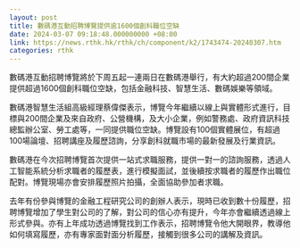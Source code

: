 ```yaml
---
layout: post
title: 數碼港互動招聘博覽提供逾1600個創科職位空缺
date: 2024-03-07 09:18:48.000000000 +08:00
link: https://news.rthk.hk/rthk/ch/component/k2/1743474-20240307.htm
categories: rthk
---
```


數碼港互動招聘博覽將於下周五起一連兩日在數碼港舉行，有大約超過200間企業提供超過1600個創科職位空缺，包括金融科技、智慧生活、數碼娛樂等領域。

數碼港智慧生活組高級經理蔡偉傑表示，博覽今年繼續以線上與實體形式進行，目標與200間企業及來自政府、公營機構，及大小企業，例如警務處、政府資訊科技總監辦公室、勞工處等，一同提供職位空缺。博覽設有100個實體展位，有超過100場論壇、招聘講座及履歷諮詢，分享創科就職市場的最新發展及行業資訊。

數碼港在今次招聘博覽首次提供一站式求職服務，提供一對一的諮詢服務，透過人工智能系統分析求職者的履歷表，進行模擬面試，並後續按求職者的履歷作出職位配對。博覽現場亦會安排履歷照片拍攝，全面協助參加者求職。

去年有份參與博覽的金融工程研究公司的創辦人表示，現時已收到數十份履歷，招聘博覽增加了學生對公司的了解，對公司的信心亦有提升，今年亦會繼續透過線上形式參與。亦有上年成功透過博覽找到工作表示，招聘博覽令他大開眼界，教導他如何填寫履歷，亦有專家面對面分析履歷，接觸到很多公司的講解及資訊。

